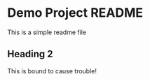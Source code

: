 # Demo Project README

This is a simple readme file

## Heading 2

This is bound to cause trouble!

